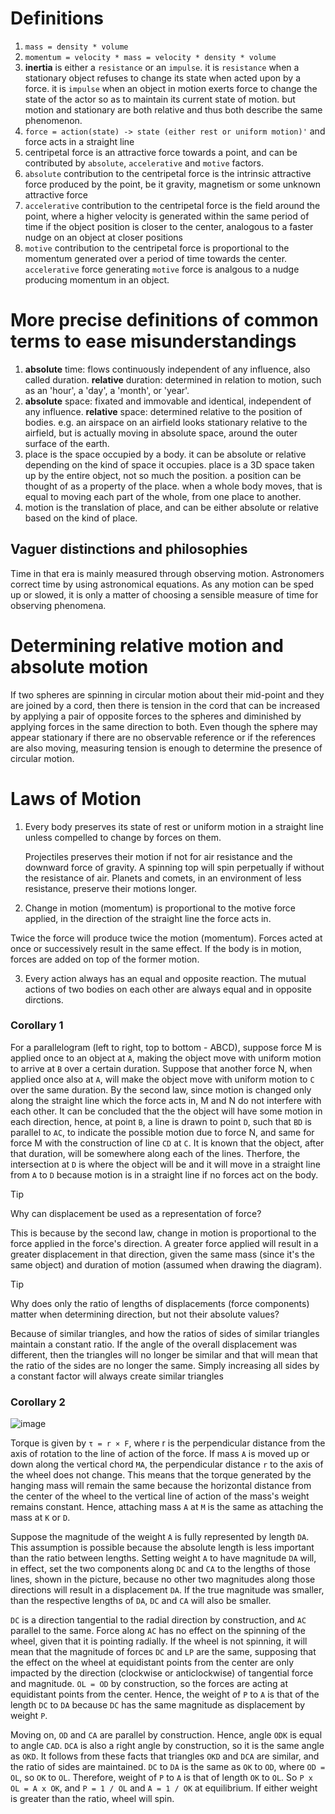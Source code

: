 # Definitions

1. `mass = density * volume`
2. `momentum = velocity * mass = velocity * density * volume`
3. **inertia** is either a `resistance` or an `impulse`. it is `resistance` when a stationary object refuses to change its state when acted upon by a force. it is `impulse` when an object in motion exerts force to change the state of the actor so as to maintain its current state of motion. but motion and stationary are both relative and thus both describe the same phenomenon.
4. `force = action(state) -> state (either rest or uniform motion)'` and force acts in a straight line
5. centripetal force is an attractive force towards a point, and can be contributed by `absolute`, `accelerative` and `motive` factors.
6. `absolute` contribution to the centripetal force is the intrinsic attractive force produced by the point, be it gravity, magnetism or some unknown attractive force
7. `accelerative` contribution to the centripetal force is the field around the point, where a higher velocity is generated within the same period of time if the object position is closer to the center, analogous to a faster nudge on an object at closer positions
8. `motive` contribution to the centripetal force is proportional to the momentum generated over a period of time towards the center. `accelerative` force generating `motive` force is analgous to a nudge producing momentum in an object.

# More precise definitions of common terms to ease misunderstandings
1. **absolute** time: flows continuously independent of any influence, also called duration. **relative** duration: determined in relation to motion, such as an 'hour', a 'day', a 'month', or 'year'.
2. **absolute** space: fixated and immovable and identical, independent of any influence. **relative** space: determined relative to the position of bodies. e.g. an airspace on an airfield looks stationary relative to the airfield, but is actually moving in absolute space, around the outer surface of the earth.
3. place is the space occupied by a body. it can be absolute or relative depending on the kind of space it occupies. place is a 3D space taken up by the entire object, not so much the position. a position can be thought of as a property of the place. when a whole body moves, that is equal to moving each part of the whole, from one place to another.
4. motion is the translation of place, and can be either absolute or relative based on the kind of place.

## Vaguer distinctions and philosophies
Time in that era is mainly measured through observing motion. Astronomers correct time by using astronomical equations. As any motion can be sped up or slowed, it is only a matter of choosing a sensible measure of time for observing phenomena.

# Determining relative motion and absolute motion
If two spheres are spinning in circular motion about their mid-point and they are joined by a cord, then there is tension in the cord that can be increased by applying a pair of opposite forces to the spheres and diminished by applying forces in the same direction to both. Even though the sphere may appear stationary if there are no observable reference or if the references are also moving, measuring tension is enough to determine the presence of circular motion.

# Laws of Motion

1. Every body preserves its state of rest or uniform motion in a straight line unless compelled to change by forces on them.

   Projectiles preserves their motion if not for air resistance and the downward force of gravity. A spinning top will spin perpetually if without the resistance of air. Planets and comets, in an environment of less resistance, preserve their motions longer.

2. Change in motion (momentum) is proportional to the motive force applied, in the direction of the straight line the force acts in.

  Twice the force will produce twice the motion (momentum). Forces acted at once or successively result in the same effect. If the body is in motion, forces are added on top of the former motion.

3. Every action always has an equal and opposite reaction. The mutual actions of two bodies on each other are always equal and in opposite dirctions.

### Corollary 1

For a parallelogram (left to right, top to bottom - ABCD), suppose force M is applied once to an object at `A`, making the object move with uniform motion to arrive at `B` over a certain duration. Suppose that another force N, when applied once also at `A`, will make the object move with uniform motion to `C` over the same duration. By the second law, since motion is changed only along the straight line which the force acts in, M and N do not interfere with each other. It can be concluded that the the object will have some motion in each direction, hence, at point `B`, a line is drawn to point `D`, such that `BD` is parallel to `AC`, to indicate the possible motion due to force N, and same for force M with the construction of line `CD` at `C`. It is known that the object, after that duration, will be somewhere along each of the lines. Therfore, the intersection at `D` is where the object will be and it will move in a straight line from `A` to `D` because motion is in a straight line if no forces act on the body.

> [!TIP]
> Why can displacement be used as a representation of force?
> 
> This is because by the second law, change in motion is proportional to the force applied in the force's direction. A greater force applied will result in a greater displacement in that direction, given the same mass (since it's the same object) and duration of motion (assumed when drawing the diagram).

> [!TIP]
> Why does only the ratio of lengths of displacements (force components) matter when determining direction, but not their absolute values?
> 
> Because of similar triangles, and how the ratios of sides of similar triangles maintain a constant ratio. If the angle of the overall displacement was different, then the triangles will no longer be similar and that will mean that the ratio of the sides are no longer the same. Simply increasing all sides by a constant factor will always create similar triangles

### Corollary 2

![image](https://github.com/user-attachments/assets/736cb125-991c-45cb-a311-786d4c3f93df)

Torque is given by `τ = r × F`, where r is the perpendicular distance from the axis of rotation to the line of action of the force. If mass `A` is moved up or down along the vertical chord `MA`, the perpendicular distance `r` to the axis of the wheel does not change. This means that the torque generated by the hanging mass will remain the same because the horizontal distance from the center of the wheel to the vertical line of action of the mass's weight remains constant. Hence, attaching mass `A` at `M` is the same as attaching the mass at `K` or `D`. 

Suppose the magnitude of the weight `A` is fully represented by length `DA`. This assumption is possible because the absolute length is less important than the ratio between lengths. Setting weight `A` to have magnitude `DA` will, in effect, set the two components along `DC` and `CA` to the lengths of those lines, shown in the picture, because no other two magnitudes along those directions will result in a displacement `DA`. If the true magnitude was smaller, than the respective lengths of `DA`, `DC` and `CA` will also be smaller.

`DC` is a direction tangential to the radial direction by construction, and `AC` parallel to the same. Force along `AC` has no effect on the spinning of the wheel, given that it is pointing radially. If the wheel is not spinning, it will mean that the magnitude of forces `DC` and `LP` are the same, supposing that the effect on the wheel at equidistant points from the center are only impacted by the direction (clockwise or anticlockwise) of tangential force and magnitude. `OL = OD` by construction, so the forces are acting at equidistant points from the center. Hence, the weight of `P` to `A` is that of the length `DC` to `DA` because `DC` has the same magnitude as displacement by weight `P`.

Moving on, `OD` and `CA` are parallel by construction. Hence, angle `ODK` is equal to angle `CAD`. `DCA` is also a right angle by construction, so it is the same angle as `OKD`. It follows from these facts that triangles `OKD` and `DCA` are similar, and the ratio of sides are maintained. `DC` to `DA` is the same as `OK` to `OD`, where `OD = OL`, so `OK` to `OL`. Therefore, weight of `P` to `A` is that of length `OK` to `OL`. So `P x OL = A x OK`, and `P = 1 / OL` and `A = 1 / OK` at equilibrium. If either weight is greater than the ratio, wheel will spin.
